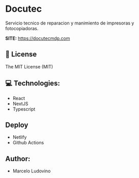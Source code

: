 # Docutec
Servicio tecnico de reparacion y manimiento de impresoras y fotocopiadoras.

**SITE:** https://docutecmdp.com

## 🧾 License 
The MIT License (MIT)

## 💻 Technologies:
* React
* NextJS
* Typescript

## Deploy
* Netlify
* Github Actions

## Author:
* Marcelo Ludovino
